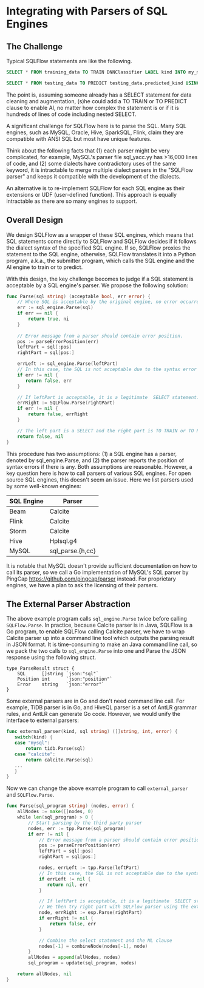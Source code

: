 # Integrating with Parsers of SQL Engines

## The Challenge

Typical SQLFlow statements are like the following.

```sql
SELECT * FROM training_data TO TRAIN DNNClassifier LABEL kind INTO my_model;

SELECT * FROM testing_data TO PREDICT testing_data.predicted_kind USING my_model;
```

The point is, assuming someone already has a SELECT statement for data cleaning and augmentation, (s)he could add a TO TRAIN or TO PREDICT clause to enable AI, no matter how complex the statement is or if it is hundreds of lines of code including nested SELECT.

A significant challenge for SQLFlow here is to parse the SQL. Many SQL engines, such as MySQL, Oracle, Hive, SparkSQL, Flink, claim they are compatible with ANSI SQL but most have unique features.

Think about the following facts that (1) each parser might be very complicated, for example, MySQL's parser file sql_yacc.yy has >16,000 lines of code, and (2) some dialects have contradictory uses of the same keyword, it is intractable to merge multiple dialect parsers in the "SQLFlow parser" and keeps it compatible with the development of the dialects.

An alternative is to re-implement SQLFlow for each SQL engine as their extensions or UDF (user-defined function). This approach is equally intractable as there are so many engines to support.

## Overall Design

We design SQLFlow as a wrapper of these SQL engines, which means that SQL statements come directly to SQLFlow and SQLFlow decides if it follows the dialect syntax of the specified SQL engine. If so, SQLFlow proxies the statement to the SQL engine, otherwise, SQLFlow translates it into a Python program, a.k.a., the submitter program, which calls the SQL engine and the AI engine to train or to predict.

With this design, the key challenge becomes to judge if a SQL statement is acceptable by a SQL engine's parser. We propose the following solution: 

```go
func Parse(sql string) (acceptable bool, err error) {
    // Where SQL is acceptable by the original engine, no error occurred.
    err := sql_engine.Parse(sql)
    if err == nil {
        return true, ni
    }
    
    // Error message from a parser should contain error position.
    pos := parseErrorPosition(err) 
    leftPart = sql[:pos]
    rightPart = sql[pos:]

    errLeft := sql_engine.Parse(leftPart)
    // In this case, the SQL is not acceptable due to the syntax error
    if err != nil {
       return false, err 
    }

    // If leftPart is acceptable, it is a legitimate  SELECT statement. We then try right part with SQLFlow parser. 
    errRight := SQLFlow.Parse(rightPart)
    if err != nil {
        return false, errRight 
    }

    // The left part is a SELECT and the right part is TO TRAIN or TO PREDICT.
    return false, nil 
}
```

This procedure has two assumptions: (1) a SQL engine has a parser, denoted by sql_engine.Parse, and (2) the parser reports the position of syntax errors if there is any.  Both assumptions are reasonable. However, a key question here is how to call parsers of various SQL engines. For open source SQL engines, this doesn't seem an issue. Here we list parsers used by some well-known engines:

| SQL Engine | Parser  |
|------------|---------|
| Beam       | Calcite |
| Flink      | Calcite |
| Storm      | Calcite |
| Hive       | Hplsql.g4 |
| MySQL      | sql_parse.{h,cc} |

It is notable that MySQL doesn't provide sufficient documentation on how to call its parser, so we call a Go implementation of MySQL's SQL parser by PingCap https://github.com/pingcap/parser instead. For proprietary engines, we have a plan to ask the licensing of their parsers.


## The External Parser Abstraction

The above example program calls `sql_engine.Parse` twice before calling `SQLFlow.Parse`.  In practice, because Calcite parser is in Java, SQLFlow is a Go program, to enable SQLFlow calling Calcite parser, we have to wrap Calcite parser up into a command line tool which outputs the parsing result in JSON format.  It is time-consuming to make an Java command line call, so we pack the two calls to `sql_engine.Parse` into one and Parse the JSON response using the following struct.

```
type ParseResult struct {
	SQL      []string `json:"sql"`
	Position int      `json:"position"`
	Error    string   `json:"error"`
}
```

Some external parsers are in Go and don't need command line call. For example, TiDB parser is in Go, and HiveQL parser is a set of AntLR grammar rules, and AntLR can generate Go code.  However, we would unify the interface to external parsers:

```go
func external_parser(kind, sql string) ([]string, int, error) {
   switch(kind) {
   case "mysql":
       return tidb.Parse(sql)
   case "calcite":
       return calcite.Parse(sql)
   ...
   }
}
```

Now we can change the above example program to call `external_parser` and `SQLFlow.Parse`.

```go
func Parse(sql_program string) (nodes, error) {
    allNodes := make([]nodes, 0)
    while len(sql_program) > 0 {
        // Start parsing by the third party parser
        nodes, err := tpp.Parse(sql_program)
        if err != nil {
            // Error message from a parser should contain error position.
            pos := parseErrorPosition(err)
            leftPart = sql[:pos]
            rightPart = sql[pos:]

            nodes, errLeft := tpp.Parse(leftPart)
            // In this case, the SQL is not acceptable due to the syntax error
            if errLeft != nil {
               return nil, err
            }

            // If leftPart is acceptable, it is a legitimate  SELECT statement.
            // We then try right part with SQLFlow parser using the extended syntax parser.
            node, errRight := esp.Parse(rightPart)
            if errRight != nil {
                return false, err
            }

            // Combine the select statement and the ML clause
            nodes[-1] = combineNode(nodes[-1], node)
        }
        allNodes = append(allNodes, nodes)
        sql_program = update(sql_program, nodes)

    return allNodes, nil
}
```
